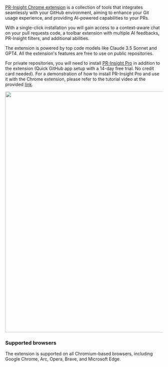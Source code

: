 [PR-Insight Chrome extension](https://chromewebstore.google.com/detail/pr-insight-chrome-extension/ephlnjeghhogofkifjloamocljapahnl) is a collection of tools that integrates seamlessly with your GitHub environment, aiming to enhance your Git usage experience, and providing AI-powered capabilities to your PRs.

With a single-click installation you will gain access to a context-aware chat on your pull requests code, a toolbar extension with multiple AI feedbacks, PR-Insight filters, and additional abilities.

The extension is powered by top code models like Claude 3.5 Sonnet and GPT4. All the extension's features are free to use on public repositories. 

For private repositories, you will need to install [PR-Insight Pro](https://github.com/apps/khulnasoft-pr-insight-pro) in addition to the extension  (Quick GitHub app setup with a 14-day free trial. No credit card needed).
For a demonstration of how to install PR-Insight Pro and use it with the Chrome extension, please refer to the tutorial video at the provided [link](https://khulnasoft.com/images/pr_insight/private_repos.mp4).

<img src="https://khulnasoft.com/images/pr_insight/PR-InsightChat.gif" width="768">

### Supported browsers

The extension is supported on all Chromium-based browsers, including Google Chrome, Arc, Opera, Brave, and Microsoft Edge.
